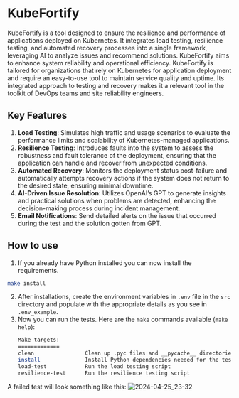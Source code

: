 # KubeFortify

KubeFortify is a tool designed to ensure the resilience and performance of applications deployed on Kubernetes. It integrates load testing, resilience testing, and automated recovery processes into a single framework, leveraging AI to analyze issues and recommend solutions. KubeFortify aims to enhance system reliability and operational efficiency.
KubeFortify is tailored for organizations that rely on Kubernetes for application deployment and require an easy-to-use tool to maintain service quality and uptime. Its integrated approach to testing and recovery makes it a relevant tool in the toolkit of DevOps teams and site reliability engineers.

## Key Features
1. **Load Testing**: Simulates high traffic and usage scenarios to evaluate the performance limits and scalability of Kubernetes-managed applications.
2. **Resilience Testing**: Introduces faults into the system to assess the robustness and fault tolerance of the deployment, ensuring that the application can handle and recover from unexpected conditions.
3. **Automated Recovery**: Monitors the deployment status post-failure and automatically attempts recovery actions if the system does not return to the desired state, ensuring minimal downtime.
4. **AI-Driven Issue Resolution**: Utilizes OpenAI’s GPT to generate insights and practical solutions when problems are detected, enhancing the decision-making process during incident management.
5. **Email Notifications**:  Send detailed alerts on the issue that occurred during the test and the solution gotten from GPT.
   
## How to use
1. If you already have Python installed you can now install the requirements.
```bash
make install
```
2. After installations, create the environment variables in `.env` file in the `src` directory and populate with the appropriate details as you see in `.env_example`.
3. Now you can run the tests.
    Here are the `make` commands available (`make help`):
    ```bash
    Make targets:
    =============
    clean                Clean up .pyc files and __pycache__ directories
    install              Install Python dependencies needed for the tests
    load-test            Run the load testing script
    resilience-test      Run the resilience testing script
    ```

A failed test will look something like this:
![2024-04-25_23-32](https://github.com/mvhammedali/KubeFortify/assets/101676470/1cec9052-c757-43f6-b0d4-175fe70de034)
